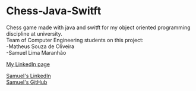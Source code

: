 # Chess-Java-Switft
Chess game made with java and switft for my object oriented programming discipline at university.
<br>Team of Computer Engineering students on this project:
<br>-Matheus Souza de Oliveira
<br>-Samuel Lima Maranhão

<a href="https://www.linkedin.com/in/patitow/">My LinkedIn page</a> <br>

<a href="https://www.linkedin.com/in/samuelmaranhao/">Samuel's LinkedIn</a> <br>
<a href="https://github.com/Samuk4lima">Samuel's GitHub</a>
